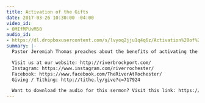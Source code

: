 ```yaml
---
title: Activation of the Gifts
date: 2017-03-26 10:30:00 -04:00
video_id:
- OMIfMPUvM58
audio_id:
- https://dl.dropboxusercontent.com/s/lvyoq2jju1q4q6z/Activation%20of%20the%20Gifts.mp3?dl=0
summary: |-
  Pastor Jeremiah Thomas preaches about the benefits of activating the Gifts of the Spirit in your own love, and the cost of what it takes to keep them.

  Visit us at our website: http://riverbrockport.com/
  Instagram: https://www.instagram.com/riverrochester/
  Facebook: https://www.facebook.com/TheRiverAtRochester/
  Giving / Tithing: http://tithe.ly/give?c=717924

  Want to download the audio for this sermon? Visit this link: https://riverbrockport.com/sermons/activation-of-the-gifts and follow the instructions
---
```


